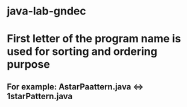 # java-lab-gndec

# First letter of the program name is used for sorting and ordering purpose

## For example: AstarPaattern.java <=> 1starPattern.java